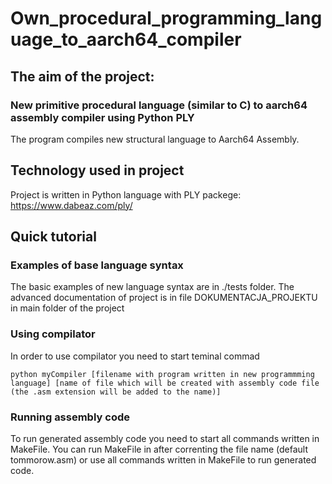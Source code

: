 # Own_procedural_programming_language_to_aarch64_compiler

## The aim of the project:

### New primitive procedural language (similar to C) to aarch64 assembly compiler using Python PLY

The program compiles new structural language to Aarch64 Assembly.

## Technology used in project

Project is written in Python language
with PLY packege: https://www.dabeaz.com/ply/

## Quick tutorial

### Examples of base language syntax

The basic examples of new language syntax are in ./tests folder. The advanced documentation of project is in file DOKUMENTACJA_PROJEKTU in main folder of the project

### Using compilator

In order to use compilator you need to start teminal commad 

```
python myCompiler [filename with program written in new programmming language] [name of file which will be created with assembly code file (the .asm extension will be added to the name)]
```

### Running assembly code

To run generated assembly code you need to start all commands written in MakeFile. You can run MakeFile in after correnting the file name (default tommorow.asm) or use all commands written in MakeFile to run generated code.
